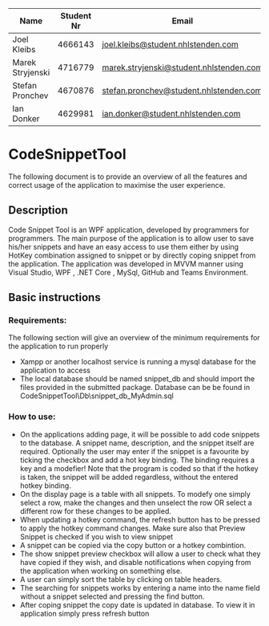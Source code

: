 | Name             | Student Nr | Email                                   |
| ---------------- | ---------- | --------------------------------------- |
| Joel Kleibs      | 4666143    | joel.kleibs@student.nhlstenden.com      |
| Marek Stryjenski | 4716779    | marek.stryjenski@student.nhlstenden.com |
| Stefan Pronchev  | 4670876    | stefan.pronchev@student.nhlstenden.com  |
| Ian Donker       | 4629981    | ian.donker@student.nhlstenden.com       |



# CodeSnippetTool

The following document is to provide an overview of all the features and correct usage of the application to maximise the user experience.

## Description

Code Snippet Tool is an WPF application, developed by programmers for programmers. The main purpose of the application is to allow user to save his/her snippets and have an easy access to use them either by using HotKey combination assigned to snippet or by directly coping snippet from the application. The application was developed in MVVM manner using Visual Studio, WPF , .NET Core , MySql, GitHub and Teams Environment. 

## Basic instructions

### Requirements:
The following section will give an overview of the minimum requirements for the application to run properly
* Xampp or another localhost service is running a mysql database for the application to access
* The local database should be named snippet_db and should import the files provided in the submitted package. Database can be be found in CodeSnippetTool\Db\snippet_db_MyAdmin.sql

### How to use:

* On the applications adding page, it will be possible to add code snippets to the database. A snippet name, description, and the snippet itself are required. 
	Optionally the user may enter if the snippet is a favourite by ticking the checkbox and add a hot key binding. The binding requires a key and a modefier! Note that the program is coded so that if the hotkey is taken, the snippet will be added regardless, without the entered hotkey binding.
* On the display page is a table with all snippets. To modefy one simply select a row, make the changes and then unselect the row OR select a different row for these changes to be applied.
* When updating a hotkey command, the refresh button has to be pressed to apply the hotkey command changes.  Make sure also that Preview Snippet is checked if you wish to view snippet
* A snippet can be copied via the copy button or a hotkey combintion.
* The show snippet preview checkbox will allow a user to check what they have copied if they wish, and disable notifications when copying from the application when working on something else. 
* A user can simply sort the table by clicking on table headers. 
* The searching for snippets works by entering a name into the name field without a snippet selected and pressing the find button.
* After coping snippet the copy date is updated in database. To view it in application simply press refresh button
